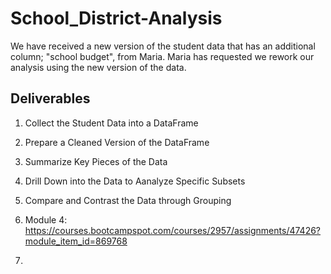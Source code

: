 # School_District-Analysis
We have received a new version of the student data that has an additional column; "school budget", from Maria. Maria has requested we rework our analysis using the new version of the data. 
## Deliverables
1. Collect the Student Data into a DataFrame
2. Prepare a Cleaned Version of the DataFrame
3. Summarize Key Pieces of the Data
4. Drill Down into the Data to Aanalyze Specific Subsets
5. Compare and Contrast the Data through Grouping


1. Module 4: https://courses.bootcampspot.com/courses/2957/assignments/47426?module_item_id=869768
2. 
